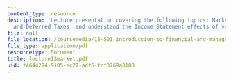 ```yaml
---
content_type: resource
description: 'Lecture presentation covering the following topics: Marketable Securities
  and Deferred Taxes, and understand the Income Statement effects of valuation adjustments.'
file: null
file_location: /coursemedia/15-501-introduction-to-financial-and-managerial-accounting-spring-2004/f46442949105ec27adf5fcf3769a8180_lecture13market.pdf
file_type: application/pdf
resourcetype: Document
title: lecture13market.pdf
uid: f4644294-9105-ec27-adf5-fcf3769a8180
---
```

